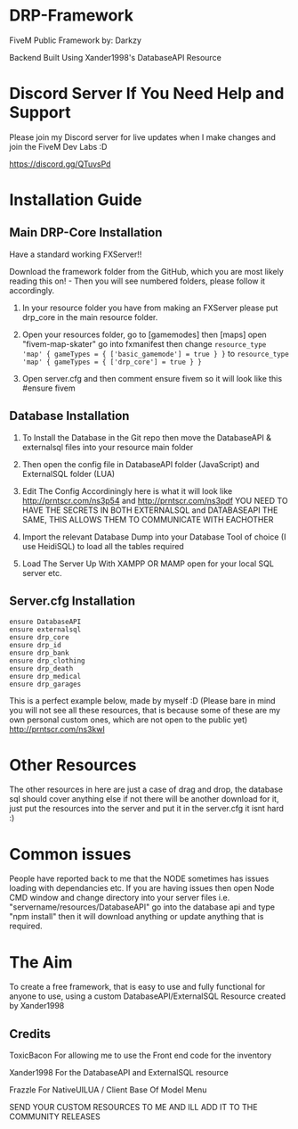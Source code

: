 # DRP-Framework

FiveM Public Framework by: Darkzy

Backend Built Using Xander1998's DatabaseAPI Resource

# Discord Server If You Need Help and Support

Please join my Discord server for live updates when I make changes and join the FiveM Dev Labs :D

https://discord.gg/QTuvsPd

# Installation Guide

## Main DRP-Core Installation

Have a standard working FXServer!!

Download the framework folder from the GitHub, which you are most likely reading this on! - Then you will see numbered folders, please follow it accordingly.

1. In your resource folder you have from making an FXServer please put drp_core in the main resource folder.

2. Open your resources folder, go to [gamemodes] then [maps] open "fivem-map-skater" go into fxmanifest then change 
`` resource_type 'map' { gameTypes = { ['basic_gamemode'] = true } } `` to `` resource_type 'map' { gameTypes = { ['drp_core'] = true } } ``

3. Open server.cfg and then comment ensure fivem so it will look like this #ensure fivem



## Database Installation

1. To Install the Database in the Git repo then move the DatabaseAPI & externalsql files into your resource main folder

2. Then open the config file in DatabaseAPI folder (JavaScript) and ExternalSQL folder (LUA)

3. Edit The Config Accordiningly here is what it will look like http://prntscr.com/ns3p54 and http://prntscr.com/ns3pdf
YOU NEED TO HAVE THE SECRETS IN BOTH EXTERNALSQL and DATABASEAPI THE SAME, THIS ALLOWS THEM TO COMMUNICATE WITH EACHOTHER

4. Import the relevant Database Dump into your Database Tool of choice (I use HeidiSQL) to load all the tables required

5. Load The Server Up With XAMPP OR MAMP open for your local SQL server etc.

## Server.cfg Installation

```
ensure DatabaseAPI
ensure externalsql
ensure drp_core
ensure drp_id
ensure drp_bank
ensure drp_clothing
ensure drp_death
ensure drp_medical
ensure drp_garages
```

This is a perfect example below, made by myself :D (Please bare in mind you will not see all these resources, that is because some of these are my own personal custom ones, which are not open to the public yet)
http://prntscr.com/ns3kwl

# Other Resources

The other resources in here are just a case of drag and drop, the database sql should cover anything else if not there will be another download for it, just put the resources into the server and put it in the server.cfg it isnt hard :)

# Common issues

People have reported back to me that the NODE sometimes has issues loading with dependancies etc. If you are having issues then open Node CMD window and change directory into your server files i.e. "servername/resources/DatabaseAPI" go into the database api and type "npm install" then it will download anything or update anything that is required.

# The Aim

To create a free framework, that is easy to use and fully functional for anyone to use, using a custom DatabaseAPI/ExternalSQL Resource created by Xander1998

## Credits

ToxicBacon For allowing me to use the Front end code for the inventory

Xander1998 For the DatabaseAPI and ExternalSQL resource

Frazzle For NativeUILUA / Client Base Of Model Menu

SEND YOUR CUSTOM RESOURCES TO ME AND ILL ADD IT TO THE COMMUNITY RELEASES
